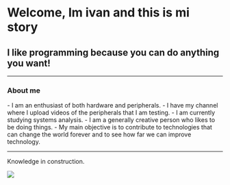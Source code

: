 <div if="header" algin center>

<h1>Welcome, Im ivan and this is mi story</h1>
<h2> I like programming because you can do anything you want!</h2>
</div>

---
<h3>About me</h3>
- I am an enthusiast of both hardware and peripherals.
- I have my channel where I upload videos of the peripherals that I am testing.
- I am currently studying systems analysis.
- I am a generally creative person who likes to be doing things.
- My main objective is to contribute to technologies that can change the world forever and to see how far we can improve technology.


---

Knowledge in construction.

<img src="https://cdn-icons-png.flaticon.com/512/2827/2827348.png" size="25px">
